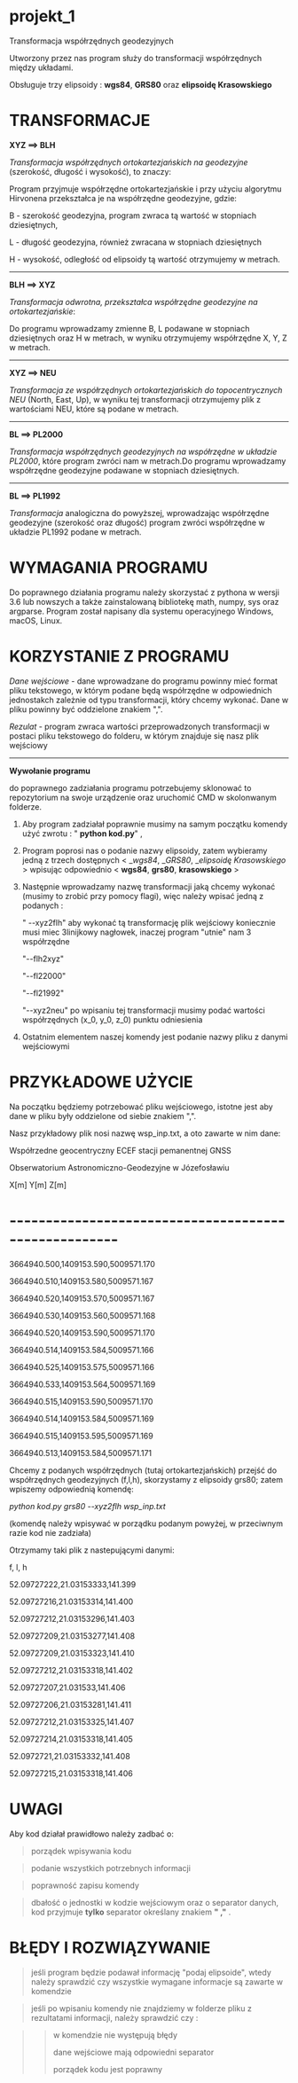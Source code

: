 # projekt_1
Transformacja współrzędnych geodezyjnych

Utworzony przez nas program służy do transformacji współrzędnych
między układami. 

Obsługuje trzy elipsoidy : __wgs84__,  __GRS80__ oraz __elipsoidę Krasowskiego__

# __TRANSFORMACJE__


__XYZ ==> BLH__

_Transformacja współrzędnych ortokartezjańskich na geodezyjne_ (szerokość, długość i wysokość), to znaczy:

Program przyjmuje współrzędne ortokartezjańskie i przy użyciu algorytmu Hirvonena przekształca je na współrzędne geodezyjne, gdzie:

B - szerokość geodezyjna, program zwraca tą wartość w stopniach dziesiętnych,

L - długość geodezyjna, również zwracana w stopniach dziesiętnych 

H - wysokość, odległość od elipsoidy tą wartość otrzymujemy w metrach.

_______________________________________________________________________


__BLH ==> XYZ__

_Transformacja odwrotna, przekształca współrzędne geodezyjne na ortokartezjańskie_:

Do programu wprowadzamy zmienne B, L podawane w stopniach dziesiętnych oraz H w metrach, w wyniku otrzymujemy współrzędne X, Y, Z w metrach.

___________________________________________________________


__XYZ ==> NEU__

_Transformacja ze współrzędnych ortokartezjańskich do topocentrycznych NEU_ (North, East, Up), 
w wyniku tej transformacji otrzymujemy plik z wartościami NEU, które są podane w metrach. 


_____________________________________________________________

__BL ==> PL2000__

_Transformacja współrzędnych geodezyjnych na współrzędne w układzie PL2000_, które program zwróci nam w metrach.Do programu wprowadzamy współrzędne geodezyjne podawane w stopniach dziesiętnych.


____________________________________________________________

__BL ==> PL1992__

_Transformacja_ analogiczna do powyższej, wprowadzając współrzędne geodezyjne (szerokość oraz długość) program zwróci współrzędne w układzie PL1992 podane w metrach.


 
# WYMAGANIA PROGRAMU

Do poprawnego działania programu należy skorzystać z pythona w wersji 3.6 lub nowszych a także zainstalowaną bibliotekę math, numpy, sys oraz argparse. Program został napisany dla systemu operacyjnego Windows, macOS, Linux.

# KORZYSTANIE Z PROGRAMU

_Dane wejściowe_ - dane wprowadzane do programu powinny mieć format pliku tekstowego, w którym podane będą współrzędne w odpowiednich jednostakch zależnie od typu transformacji, który chcemy wykonać. Dane w pliku powinny być oddzielone znakiem ",". 


_Rezulat_ - program zwraca wartości przeprowadzonych transformacji w postaci pliku tekstowego do folderu, w którym znajduje się nasz plik wejściowy
________________________________________________________________

__Wywołanie programu__

do poprawnego zadziałania programu potrzebujemy sklonować to repozytorium na swoje urządzenie oraz uruchomić CMD  w skolonwanym folderze.


1. Aby program zadziałał poprawnie musimy na samym początku komendy użyć zwrotu :  " __python kod.py__" ,
2. Program poprosi nas o podanie nazwy elipsoidy, zatem wybieramy jedną z trzech dostępnych < __wgs84_,  __GRS80_, __elipsoidę Krasowskiego_ > wpisując odpowiednio < __wgs84__, __grs80__, __krasowskiego__ >
3. Następnie wprowadzamy nazwę transformacji jaką chcemy wykonać (musimy to zrobić przy pomocy flagi), więc należy wpisać jedną z podanych :
   
   " --xyz2flh" aby wykonać tą transformację plik wejściowy koniecznie musi miec 3linijkowy nagłowek, inaczej program "utnie" nam 3 współrzędne
   
   "--flh2xyz"
   
   "--fl22000"
   
   "--fl21992"
   
   "--xyz2neu" po wpisaniu tej transformacji musimy podać wartości współrzędnych (x_0, y_0, z_0) punktu odniesienia
4. Ostatnim elementem naszej komendy jest podanie nazwy pliku z danymi wejściowymi

# PRZYKŁADOWE UŻYCIE 
Na początku będziemy potrzebować pliku wejściowego, istotne jest aby dane w pliku były oddzielone od siebie znakiem ",".

Nasz przykładowy plik nosi nazwę wsp_inp.txt, a oto zawarte w nim dane:

Współrzedne geocentryczny ECEF stacji pemanentnej GNSS

Obserwatorium Astronomiczno-Geodezyjne w Józefosławiu

  X[m]         Y[m]        Z[m]
  
# -----------------------------------------------------

3664940.500,1409153.590,5009571.170

3664940.510,1409153.580,5009571.167

3664940.520,1409153.570,5009571.167

3664940.530,1409153.560,5009571.168

3664940.520,1409153.590,5009571.170

3664940.514,1409153.584,5009571.166

3664940.525,1409153.575,5009571.166

3664940.533,1409153.564,5009571.169

3664940.515,1409153.590,5009571.170

3664940.514,1409153.584,5009571.169

3664940.515,1409153.595,5009571.169

3664940.513,1409153.584,5009571.171

   
Chcemy z podanych współrzędnych (tutaj ortokartezjańskich) przejść do współrzędnych geodezyjnych (f,l,h), skorzystamy z elipsoidy grs80; zatem wpiszemy odpowiednią komendę:

_python kod.py grs80 --xyz2flh wsp_inp.txt_

(komendę należy wpisywać w porządku podanym powyżej, w przeciwnym razie kod nie zadziała)

Otrzymamy taki plik z nastepującymi danymi:

f, l, h 

52.09727222,21.03153333,141.399

52.09727216,21.03153314,141.400

52.09727212,21.03153296,141.403

52.09727209,21.03153277,141.408

52.09727209,21.03153323,141.410

52.09727212,21.03153318,141.402

52.09727207,21.031533,141.406

52.09727206,21.03153281,141.411

52.09727212,21.03153325,141.407

52.09727214,21.03153318,141.405

52.0972721,21.03153332,141.408

52.09727215,21.03153318,141.406

# UWAGI 
Aby kod działał prawidłowo należy zadbać o:
> porządek wpisywania kodu

> podanie wszystkich potrzebnych informacji

> poprawność zapisu komendy

> dbałość o jednostki w kodzie wejściowym oraz o separator danych, kod przyjmuje __tylko__ separator określany znakiem __" ,"__ .

# BŁĘDY I ROZWIĄZYWANIE
> jeśli program będzie podawał informację "podaj elipsoide", wtedy należy sprawdzić czy wszystkie wymagane informacje są zawarte w komendzie

> jeśli po wpisaniu komendy nie znajdziemy w folderze pliku z rezultatami informacji, należy sprawdzić czy :

> > w komendzie nie występują błędy
> > 
> > dane wejściowe mają odpowiedni separator
> > 
> > porządek kodu jest poprawny 


